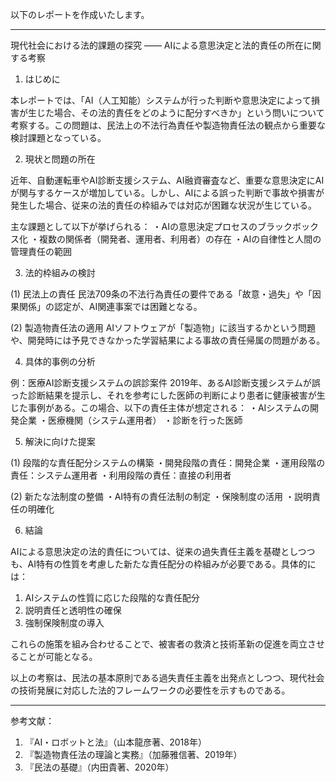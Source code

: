以下のレポートを作成いたします。

---------------------------------------

現代社会における法的課題の探究
―― AIによる意思決定と法的責任の所在に関する考察

1. はじめに

本レポートでは、「AI（人工知能）システムが行った判断や意思決定によって損害が生じた場合、その法的責任をどのように配分すべきか」という問いについて考察する。この問題は、民法上の不法行為責任や製造物責任法の観点から重要な検討課題となっている。

2. 現状と問題の所在

近年、自動運転車やAI診断支援システム、AI融資審査など、重要な意思決定にAIが関与するケースが増加している。しかし、AIによる誤った判断で事故や損害が発生した場合、従来の法的責任の枠組みでは対応が困難な状況が生じている。

主な課題として以下が挙げられる：
・AIの意思決定プロセスのブラックボックス化
・複数の関係者（開発者、運用者、利用者）の存在
・AIの自律性と人間の管理責任の範囲

3. 法的枠組みの検討

(1) 民法上の責任
民法709条の不法行為責任の要件である「故意・過失」や「因果関係」の認定が、AI関連事案では困難となる。

(2) 製造物責任法の適用
AIソフトウェアが「製造物」に該当するかという問題や、開発時には予見できなかった学習結果による事故の責任帰属の問題がある。

4. 具体的事例の分析

例：医療AI診断支援システムの誤診案件
2019年、あるAI診断支援システムが誤った診断結果を提示し、それを参考にした医師の判断により患者に健康被害が生じた事例がある。この場合、以下の責任主体が想定される：
・AIシステムの開発企業
・医療機関（システム運用者）
・診断を行った医師

5. 解決に向けた提案

(1) 段階的な責任配分システムの構築
・開発段階の責任：開発企業
・運用段階の責任：システム運用者
・利用段階の責任：直接の利用者

(2) 新たな法制度の整備
・AI特有の責任法制の制定
・保険制度の活用
・説明責任の明確化

6. 結論

AIによる意思決定の法的責任については、従来の過失責任主義を基礎としつつも、AI特有の性質を考慮した新たな責任配分の枠組みが必要である。具体的には：

1. AIシステムの性質に応じた段階的な責任配分
2. 説明責任と透明性の確保
3. 強制保険制度の導入

これらの施策を組み合わせることで、被害者の救済と技術革新の促進を両立させることが可能となる。

以上の考察は、民法の基本原則である過失責任主義を出発点としつつ、現代社会の技術発展に対応した法的フレームワークの必要性を示すものである。

---------------------------------------

参考文献：
1. 『AI・ロボットと法』（山本龍彦著、2018年）
2. 『製造物責任法の理論と実務』（加藤雅信著、2019年）
3. 『民法の基礎』（内田貴著、2020年）
